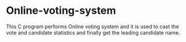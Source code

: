 # Online-voting-system
This C program performs Online voting system and it is used to cast the vote and candidate statistics and finally get the leading candidate name.
